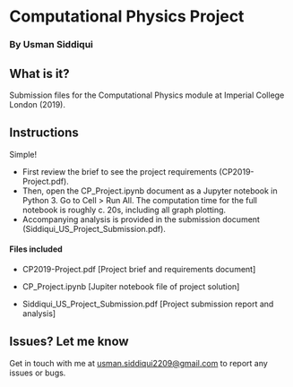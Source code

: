 # Computational Physics Project
### By Usman Siddiqui

## What is it?
Submission files for the Computational Physics module at Imperial College London (2019).

## Instructions
Simple!
- First review the brief to see the project requirements (CP2019-Project.pdf).
- Then, open the CP_Project.ipynb document as a Jupyter notebook in Python 3. Go to Cell > Run All. The computation time for the full notebook is roughly c. 20s, including all graph plotting.
- Accompanying analysis is provided in the submission document (Siddiqui_US_Project_Submission.pdf).

#### Files included
- CP2019-Project.pdf [Project brief and requirements document]

- CP_Project.ipynb [Jupiter notebook file of project solution]

- Siddiqui_US_Project_Submission.pdf [Project submission report and analysis]

## Issues? Let me know
Get in touch with me at usman.siddiqui2209@gmail.com to report any issues or bugs.